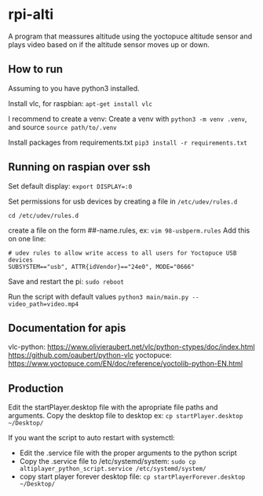 # rpi-alti

A program that meassures altitude using the yoctopuce altitude sensor and plays video based on if the altitude sensor moves up or down.

## How to run

Assuming to you have python3 installed.

Install vlc, for raspbian: `apt-get install vlc`

I recommend to create a venv:
Create a venv with `python3 -m venv .venv`, and source `source path/to/.venv`

Install packages from requirements.txt
`pip3 install -r requirements.txt`

## Running on raspian over ssh
Set default display: `export DISPLAY=:0`

Set permissions for usb devices by creating a file in `/etc/udev/rules.d`

`cd /etc/udev/rules.d`

create a file on the form ##-name.rules, ex: `vim 98-usbperm.rules`
Add this on one line: 
```
# udev rules to allow write access to all users for Yoctopuce USB devices
SUBSYSTEM=="usb", ATTR{idVendor}=="24e0", MODE="0666" 
```
Save and restart the pi: `sudo reboot`

Run the script with default values `python3 main/main.py --video_path=video.mp4`

## Documentation for apis
vlc-python: https://www.olivieraubert.net/vlc/python-ctypes/doc/index.html https://github.com/oaubert/python-vlc
yoctopuce: https://www.yoctopuce.com/EN/doc/reference/yoctolib-python-EN.html


## Production
Edit the startPlayer.desktop file with the apropriate file paths and arguments.
Copy the desktop file to desktop ex:
`cp startPlayer.desktop ~/Desktop/`

If you want the script to auto restart with systemctl:
* Edit the .service file with the proper arguments to the python script
* Copy the .service file to /etc/systemd/system:
`sudo cp altiplayer_python_script.service /etc/systemd/system/`
* copy start player forever desktop file:
`cp startPlayerForever.desktop ~/Desktop/`